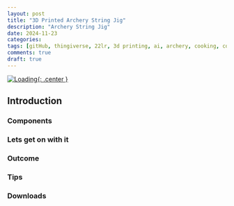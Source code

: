 ```yaml
---
layout: post
title: "3D Printed Archery String Jig"
description: "Archery String Jig"
date: 2024-11-23
categories: 
tags: [gitHub, thingiverse, 22lr, 3d printing, ai, archery, cooking, conservation, diy, electronics, gunsmithing, hunting, sports]
comments: true
draft: true
---
```

[![Loading](/assets/2024-11-23_BoQ.jpg){: .center }](/assets/2024-11-23_BoQ.jpg)

## Introduction
### Components
### Lets get on with it
### Outcome
### Tips
### Downloads

